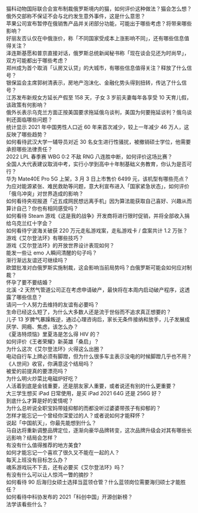 猫科动物国际联合会宣布制裁俄罗斯境内的猫，如何评价这种做法？猫会怎么想？  
俄外交部称不保证不会与北约发生意外事件，这是什么意思？  
苹果公司宣布暂停在俄销售产品并关闭部分功能，可能出于哪些考虑？将带来哪些影响？  
好丽友否认仅在中俄涨价，称「不同国家受成本上涨影响不同」，还有哪些信息值得关注？  
泽连斯基愿和普京直接对话，俄罗斯总统新闻秘书称「现在谈会见还为时尚早」，双方可能都出于哪些考虑？  
郑州成为首个取消「认房又认贷」的大城市，有哪些信息值得关注？释放了什么信号？  
银保监会主席郭树清表示，房地产泡沫化、金融化势头得到扭转，传达了什么信号？  
江苏发布新规女方延长产假至 158 天，子女 3 岁前夫妻每年各享受 10 天育儿假，该政策有何影响？  
俄外长表示乌克兰方面正按美国要求拖延俄乌谈判，美国为何要拖延谈判？俄乌谈判还面临哪些问题？  
统计显示 2021 年中国男性人口近 60 年来首次减少，较上一年减少 46 万人，这反映了哪些趋势？  
如何看待武汉大学一辅导员对近 30 名女生进行性骚扰，被撤销硕士学位，他需要承担哪些法律责任？  
2022 LPL 春季赛 WBG 0:2 不敌 RNG 八连胜中断，如何评价这场比赛？  
全国人大代表建议取消中考，实行小学到高中十年制基础义务教育，你认为是否可行？  
华为 Mate40E Pro 5G 上架，3 月 3 日上市售价 6499 元，该机型有哪些亮点？  
为应对能源紧张、难民救助等问题，意大利宣布进入「国家紧急状态」，如何评价「俄乌冲突」对世界造成的影响？  
如何看待央视报道「近五成网民想远离手机」因为算法能获取自己喜好、兴趣从而算计自己？你也有相同感受吗？  
如何看待 Steam 游戏《这是我的战争》开发商将进行限时促销，并将全部收入捐给乌克兰红十字会？  
如何看待宁波海关破获 220 万元走私游戏案，走私游戏卡 / 盘案共计 1.2 万张？  
游戏《艾尔登法环》有哪些技巧？  
游戏《艾尔登法环》的开放世界设计表现如何？  
能发一些让 emo 人瞬间清醒的句子吗？  
渐行渐远友谊还可继续吗？  
欧盟批准对白俄罗斯实施制裁，这会影响当前局势吗？白俄罗斯可能会如何应对制裁？  
怀孕了要不要结婚？  
北溪 -2 天然气管道公司正在考虑申请破产，最快将在本周内启动破产程序，这透露了哪些信息？  
请问一个人努力去维持的友谊有必要吗？  
生命已经这么短了，为什么大多数人还是流于世俗而不追求真正想要的？  
儿子 13 岁脾气暴躁叛逆，通过心理咨询后，家长无条件接纳和放手，儿子发展成厌学、网瘾、焦虑，该怎么办？  
《夏洛特烦恼》里夏洛是怎么得 HIV 的？  
如何评价《王者荣耀》新英雄「桑启」？  
为什么这次《艾尔登法环》火得这么出圈？  
电动自行车上牌必须有脚蹬，但为什么很多车主表示没电的时候脚蹬几乎也不用？  
《人世间》收官，你满意这个结局吗？  
被爱的前提真的要漂亮吗？  
为什么明火炒菜比电磁炉好吃？  
人活着到底是金钱重要，还是朋友家人重要，或者说还有别的什么更重要？  
大三学生想买 iPad 日常使用，是买 iPad 2021 64G 还是 256G 好？  
到底什么才算是好的爱情呢？  
为什么总听说全职宝妈带娃抑郁的而都没听过婆婆带孩子有抑郁的？  
怎样才能忘记一个曾经你深爱过的人？或者说如何才能释怀？  
说起「中国航天」，你最先能想到什么？  
马自达将重新调整品牌定位，逐渐向豪华品牌转变，这次品牌升级会对其有哪些长远影响？结局会怎样？  
有没有什么值得推荐的地方美食?  
如何才能忘记一个喜欢了很久又不能在一起的人？  
每天上班没有目标怎么办？  
魂系游戏玩不下去，还有必要买《艾尔登法环》吗？  
有没有什么可以让人惊鸿一瞥的摘抄？  
如何看待 90 后海归女硕士选择当蓝领仓管？什么蓝领岗位需要海归硕士才能胜任？  
如何看待中科协发布的 2021「科创中国」开源创新榜？  
法学该看些什么？  
